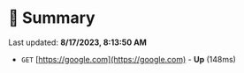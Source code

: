 # 📖 Summary
Last updated: **8/17/2023, 8:13:50 AM**

- `GET` [https://google.com](https://google.com) - **Up** (148ms)
